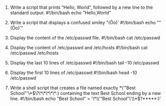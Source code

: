 1. Write a script that prints “Hello, World”, followed by a new line to the standard output.
	#!/bin/bash
	echo "Hello,World"

2. Write a script that displays a confused smiley "(Ôo)'
	#!/bin/bash
	echo "\"(Ôo)'"

3. Display the content of the /etc/passwd file.
	#!/bin/bash
	cat /etc/passwd

4. Display the content of /etc/passwd and /etc/hosts
	#!/bin/bash
	cat /etc/passwd /etc/hosts

5. Display the last 10 lines of /etc/passwd
	#!/bin/bash
	tail -10 /etc/passwd 

6. Display the first 10 lines of /etc/passwd
	#!/bin/bash
	head -10 /etc/passwd

8. Write a shell script that creates a file named exactly \*\\'"Best School"\'\\*$\?\*\*\*\*\*:) containing the text Best School ending by a new line.
	#!/bin/bash
	echo "Best School" > '\*\\'"Best School"\'\\*$\?\*\*\*\*\*:)'
